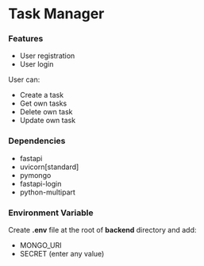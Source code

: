 # Task Manager

### Features
- User registration
- User login

User can:
- Create a task
- Get own tasks
- Delete own task
- Update own task

### Dependencies
- fastapi
- uvicorn[standard]
- pymongo
- fastapi-login
- python-multipart

### Environment Variable
Create **.env** file at the root of **backend** directory and add:
- MONGO_URI
- SECRET (enter any value)